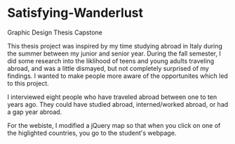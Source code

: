 # Satisfying-Wanderlust
Graphic Design Thesis Capstone

This thesis project was inspired by my time studying abroad in Italy during the summer between my junior and senior year. During the fall semester, I did some research into the liklihood of teens and young adults traveling abroad, and was a little dismayed, but not completely surprised of my findings. I wanted to make people more aware of the opportunites which led to this project.

I interviewed eight people who have traveled abroad between one to ten years ago. They could have studied abroad, interned/worked abroad, or had a gap year abroad.

For the webiste, I modified a jQuery map so that when you click on one of the higlighted countries, you go to the student's webpage.
